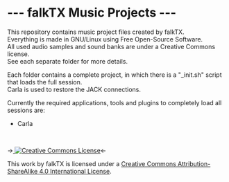# ---  falkTX Music Projects  ---

This repository contains music project files created by falkTX.<br/>
Everything is made in GNU/Linux using Free Open-Source Software.<br/>
All used audio samples and sound banks are under a Creative Commons license.<br/>
See each separate folder for more details.

Each folder contains a complete project, in which there is a "_init.sh" script that loads the full session.<br/>
Carla is used to restore the JACK connections.

Currently the required applications, tools and plugins to completely load all sessions are:<br/>
 - Carla

<br/>

-><a rel="license" href="http://creativecommons.org/licenses/by-sa/4.0/deed.en_US">
<img alt="Creative Commons License" style="border-width:0" src="http://i.creativecommons.org/l/by-sa/4.0/88x31.png"/></a><-

This
<span xmlns:dct="http://purl.org/dc/terms/" href="http://purl.org/dc/dcmitype/Sound" rel="dct:type">work</span>
by
<span xmlns:cc="http://creativecommons.org/ns#" property="cc:attributionName">falkTX</span>
is licensed under a
<a rel="license" href="http://creativecommons.org/licenses/by-sa/4.0/deed.en_US">
Creative Commons Attribution-ShareAlike 4.0 International License</a>.
